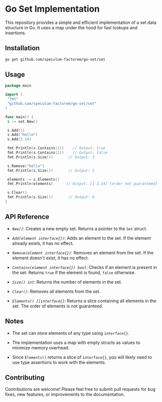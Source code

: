# Go Set Implementation

This repository provides a simple and efficient implementation of a set data structure in Go. It uses a map under the hood for fast lookups and insertions.

## Installation
```bash
go get github.com/speculum-factorem/go-set/set
```
## Usage
```go
package main

import (
 "fmt"
 "github.com/speculum-factorem/go-set/set"
)

func main() {
 s := set.New()

 s.Add(1)
 s.Add("hello")
 s.Add(3.14)

 fmt.Println(s.Contains(1))    // Output: true
 fmt.Println(s.Contains(2))    // Output: false
 fmt.Println(s.Size())       // Output: 3

 s.Remove("hello")
 fmt.Println(s.Size())       // Output: 2

 elements := s.Elements()
 fmt.Println(elements)      // Output: [1 3.14] (order not guaranteed)

 s.Clear()
 fmt.Println(s.Size())       // Output: 0
}
```

## API Reference

* *`New()`*: Creates a new empty set. Returns a pointer to the `Set` struct.

* *`Add(element interface{})`*: Adds an element to the set. If the element already exists, it has no effect.

* *`Remove(element interface{})`*: Removes an element from the set. If the element doesn't exist, it has no effect.

* *`Contains(element interface{}) bool`*: Checks if an element is present in the set. Returns `true` if the element is found, `false` otherwise.

* *`Size() int`*: Returns the number of elements in the set.

* *`Clear()`*: Removes all elements from the set.

* *`Elements() []interface{}`*: Returns a slice containing all elements in the set. The order of elements is not guaranteed.


## Notes

* The set can store elements of any type using `interface{}`.

* The implementation uses a map with empty structs as values to minimize memory overhead.

* Since `Elements()` returns a slice of `interface{}`, you will likely need to use type assertions to work with the elements.


## Contributing

Contributions are welcome! Please feel free to submit pull requests for bug fixes, new features, or improvements to the documentation.